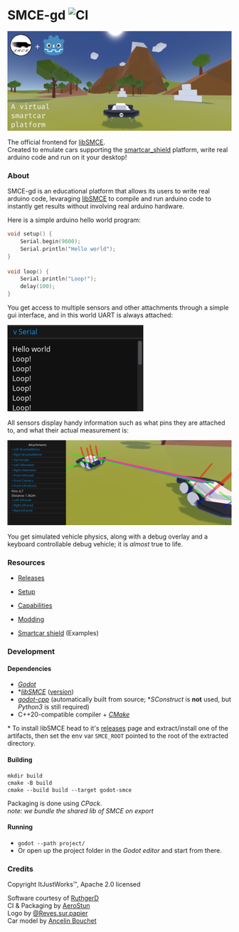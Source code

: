 # SMCE-gd ![CI](https://github.com/ItJustWorksTM/smce-gd/workflows/CI/badge.svg) 

![](project/media/images/banner.png)

The official frontend for [libSMCE](https://github.com/ItJustWorksTM/libSMCE).  
Created to emulate cars supporting the [smartcar_shield](https://github.com/platisd/smartcar_shield) platform, write real arduino code and run on it your desktop!

### About
SMCE-gd is an educational platform that allows its users to write real arduino code, levaraging [libSMCE](https://github.com/ItJustWorksTM/libSMCE) to compile and run arduino code to instantly get results without involving real arduino hardware.

Here is a simple arduino hello world program:

```c++
void setup() {
    Serial.begin(9600);
    Serial.println("Hello world");
}

void loop() {
    Serial.println("Loop!");
    delay(100);
}
```

You get access to multiple sensors and other attachments through a simple gui interface, and in this world UART is always attached:

![](project/media/images/SerialOutput.png)

All sensors display handy information such as what pins they are attached to, and what their actual measurement is:

<img src="project/media/images/sensors.png" alt="drawing" width="800"/>

You get simulated vehicle physics, along with a debug overlay and a keyboard controllable debug vehicle; it is _almost_ true to life.

### Resources

* [Releases](https://github.com/ItJustWorksTM/smce-gd/releases)
* [Setup](https://github.com/ItJustWorksTM/smce-gd/wiki)
* [Capabilities](https://github.com/ItJustWorksTM/smce-gd/wiki/Vehicle-Capabilities)
* [Modding](https://github.com/ItJustWorksTM/smce-gd/wiki/Modding)

* [Smartcar shield](https://github.com/platisd/smartcar_shield) (Examples)

### Development

#### Dependencies

* _[Godot](https://godotengine.org)_
* *_[libSMCE](https://github.com/ItJustWorksTM/libSMCE)_ ([version]([./CMakeLists.txt#L28](https://github.com/ItJustWorksTM/smce-gd/blob/master/CMakeLists.txt#L28)))
* _[godot-cpp](https://github.com/godotengine/godot-cpp)_ (automatically built from source; *_SConstruct_ is **not** used, but _Python3_ is still required)
* C++20-compatible compiler + _[CMake](https://cmake.org)_

\* To install libSMCE head to it's [releases](https://github.com/ItJustWorksTM/libSMCE/releases) page and extract/install one of the artifacts, then set the env var `SMCE_ROOT` pointed to the root of the extracted directory.

#### Building
```shell
mkdir build
cmake -B build
cmake --build build --target godot-smce
```

Packaging is done using _CPack_.  
_note: we bundle the shared lib of SMCE on export_

#### Running

* `godot --path project/`
* Or open up the project folder in the _Godot editor_ and start from there.

### Credits

Copyright ItJustWorks™, Apache 2.0 licensed  

Software courtesy of [RuthgerD](https://github.com/RuthgerD)  
CI & Packaging by [AeroStun](https://github.com/AeroStun)  
Logo by [@Reves.sur.papier](https://instagram.com/reves.sur.papier/)  
Car model by [Ancelin Bouchet](https://github.com/anbouchet)  
